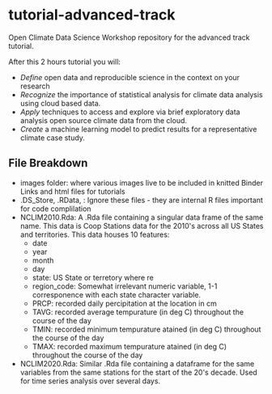 # tutorial-advanced-track
Open Climate Data Science Workshop repository for the advanced track tutorial.

After this 2 hours tutorial you will: 

- *Define* open data and reproducible science in the context on your research 
- *Recognize* the importance of statistical analysis for climate data analysis using cloud based data.
- *Apply* techniques to access and explore via brief exploratory data analysis open source climate data from the cloud.
- *Create*  a machine learning model to predict results for a representative climate case study. 


## File Breakdown 

- images folder: where various images live to be included in knitted Binder Links and html files for tutorials
- .DS_Store, .RData, : Ignore these files - they are internal R files important for code complilation
- NCLIM2010.Rda: A .Rda file containing a singular data frame of the same name. This data is Coop Stations data for the 2010's across all US States and territories. This data houses 10 features:
    - date 
    - year
    - month 
    - day   
    - state: US State or terretory where re 
    - region_code: Somewhat irrelevant numeric variable, 1-1 corresponence with each state character variable.  
    - PRCP: recorded daily percipitation at the location in cm  
    - TAVG: recorded average tempurature (in deg C) throughout the course of the day
    - TMIN: recorded minimum tempurature atained (in deg C) throughout the course of the day  
    - TMAX: recorded maximum tempurature atained (in deg C) throughout the course of the day 
- NCLIM2020.Rda: Similar .Rda file containing a dataframe for the same variables from the same stations for the start of the 20's decade. Used for time series analysis over several days.  

